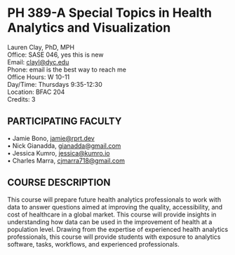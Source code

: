# PH 389-A Special Topics in Health Analytics and Visualization 

Lauren Clay, PhD, MPH  
Office: SASE 046, yes this is new  
Email: clayl@dyc.edu  
Phone: email is the best way to reach me  
Office Hours: W 10-11  
Day/Time: Thursdays 9:35-12:30  
Location: BFAC 204  
Credits: 3   
 
## PARTICIPATING FACULTY
•	Jamie Bono, [jamie@rprt.dev](mailto:jamie@rprt.dev)  
•	Nick Gianadda, gianadda@gmail.com  
•	Jessica Kumro, jessica@kumro.io  
•	Charles Marra, cjmarra718@gmail.com  

## COURSE DESCRIPTION
This course will prepare future health analytics professionals to work with data to answer questions aimed at improving the quality, accessibility, and cost of healthcare in a global market. This course will provide insights in understanding how data can be used in the improvement of health at a population level. Drawing from the expertise of experienced health analytics professionals, this course will provide students with exposure to analytics software, tasks, workflows, and experienced professionals. 
